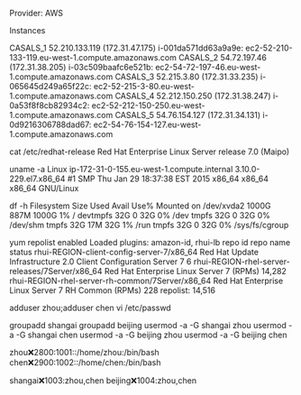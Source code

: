 Provider: AWS

Instances

CASALS_1 52.210.133.119	(172.31.47.175)		i-001da571dd63a9a9e: ec2-52-210-133-119.eu-west-1.compute.amazonaws.com
CASALS_2 54.72.197.46	(172.31.38.205)		i-03c509baafc6e521b: ec2-54-72-197-46.eu-west-1.compute.amazonaws.com
CASALS_3 52.215.3.80	(172.31.33.235)		i-065645d249a65f22c: ec2-52-215-3-80.eu-west-1.compute.amazonaws.com
CASALS_4 52.212.150.250	(172.31.38.247)		i-0a53f8f8cb82934c2: ec2-52-212-150-250.eu-west-1.compute.amazonaws.com
CASALS_5 54.76.154.127	(172.31.34.131)		i-0d9216306788dad67: ec2-54-76-154-127.eu-west-1.compute.amazonaws.com

cat /etc/redhat-release
Red Hat Enterprise Linux Server release 7.0 (Maipo)

 uname -a
Linux ip-172-31-0-155.eu-west-1.compute.internal 3.10.0-229.el7.x86_64 #1 SMP Thu Jan 29 18:37:38 EST 2015 x86_64 x86_64 x86_64 GNU/Linux


df -h
Filesystem      Size  Used Avail Use% Mounted on
/dev/xvda2     1000G  887M 1000G   1% /
devtmpfs         32G     0   32G   0% /dev
tmpfs            32G     0   32G   0% /dev/shm
tmpfs            32G   17M   32G   1% /run
tmpfs            32G     0   32G   0% /sys/fs/cgroup

yum repolist enabled
Loaded plugins: amazon-id, rhui-lb
repo id                                                                   repo name                                                                                status
rhui-REGION-client-config-server-7/x86_64                                 Red Hat Update Infrastructure 2.0 Client Configuration Server 7                               6
rhui-REGION-rhel-server-releases/7Server/x86_64                           Red Hat Enterprise Linux Server 7 (RPMs)                                                 14,282
rhui-REGION-rhel-server-rh-common/7Server/x86_64                          Red Hat Enterprise Linux Server 7 RH Common (RPMs)                                          228
repolist: 14,516


adduser zhou;adduser chen
vi /etc/passwd

groupadd shangai
groupadd beijing
usermod -a -G shangai zhou
usermod -a -G shangai chen
usermod -a -G beijing zhou
usermod -a -G beijing chen

zhou:x:2800:1001::/home/zhou:/bin/bash
chen:x:2900:1002::/home/chen:/bin/bash

shangai:x:1003:zhou,chen
beijing:x:1004:zhou,chen







